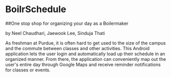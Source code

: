 # BoilrSchedule

##One stop shop for organizing your day as a Boilermaker

by Neel Chaudhari, Jaewook Lee, Sinduja Thati

As freshman at Purdue, it is often hard to get used to the size of the campus and the commute between classes and other activities. This Android application lets the user login and automatically load up their schedule in an organized manner. From there, the application can conveniently map out the user's entire day through Google Maps and receive reminder notifications for classes or events.

